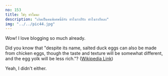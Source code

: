 ```yaml
---
no: 153
title: ใช่ๆ ทำไมนะ
description: "เกิดเป็นคนพิเศษนี่ดีจัง ทำไงเราก็รัก ทำไงเราก็หลง"
img: "../../pic44.jpg"
---
```


Wow! I love blogging so much already.

Did you know that "despite its name, salted duck eggs can also be made from
chicken eggs, though the taste and texture will be somewhat different, and the
egg yolk will be less rich."?
([Wikipedia Link](https://en.wikipedia.org/wiki/Salted_duck_egg))

Yeah, I didn't either.
